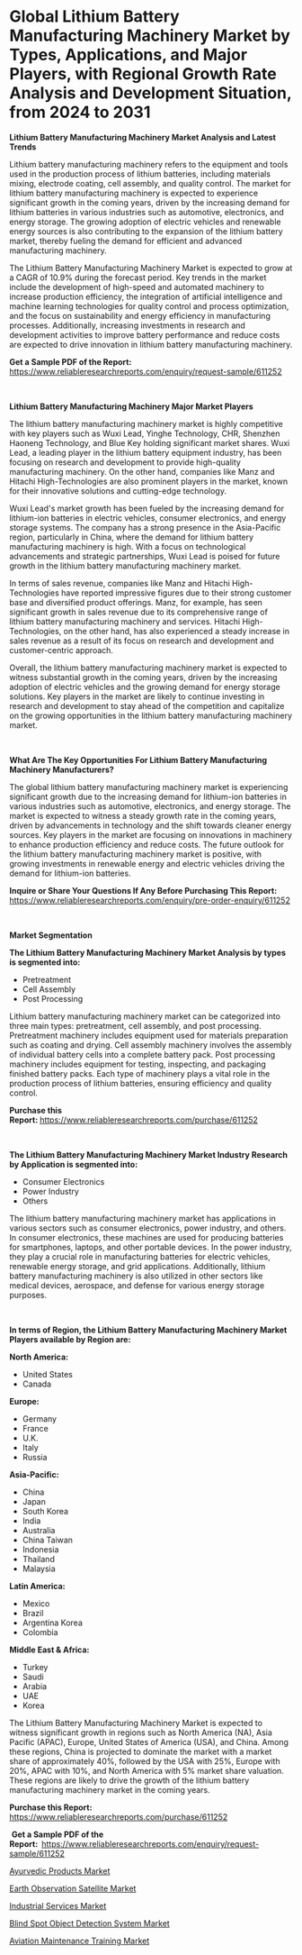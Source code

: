 <p><h1>Global Lithium Battery Manufacturing Machinery Market by Types, Applications, and Major Players, with Regional Growth Rate Analysis and Development Situation, from 2024 to 2031</h1></p><p><strong>Lithium Battery Manufacturing Machinery Market Analysis and Latest Trends</strong></p>
<p><p>Lithium battery manufacturing machinery refers to the equipment and tools used in the production process of lithium batteries, including materials mixing, electrode coating, cell assembly, and quality control. The market for lithium battery manufacturing machinery is expected to experience significant growth in the coming years, driven by the increasing demand for lithium batteries in various industries such as automotive, electronics, and energy storage. The growing adoption of electric vehicles and renewable energy sources is also contributing to the expansion of the lithium battery market, thereby fueling the demand for efficient and advanced manufacturing machinery.</p><p>The Lithium Battery Manufacturing Machinery Market is expected to grow at a CAGR of 10.9% during the forecast period. Key trends in the market include the development of high-speed and automated machinery to increase production efficiency, the integration of artificial intelligence and machine learning technologies for quality control and process optimization, and the focus on sustainability and energy efficiency in manufacturing processes. Additionally, increasing investments in research and development activities to improve battery performance and reduce costs are expected to drive innovation in lithium battery manufacturing machinery.</p></p>
<p><strong>Get a Sample PDF of the Report:&nbsp;</strong> <a href="https://www.reliableresearchreports.com/enquiry/request-sample/611252">https://www.reliableresearchreports.com/enquiry/request-sample/611252</a></p>
<p>&nbsp;</p>
<p><strong>Lithium Battery Manufacturing Machinery Major Market Players</strong></p>
<p><p>The lithium battery manufacturing machinery market is highly competitive with key players such as Wuxi Lead, Yinghe Technology, CHR, Shenzhen Haoneng Technology, and Blue Key holding significant market shares. Wuxi Lead, a leading player in the lithium battery equipment industry, has been focusing on research and development to provide high-quality manufacturing machinery. On the other hand, companies like Manz and Hitachi High-Technologies are also prominent players in the market, known for their innovative solutions and cutting-edge technology.</p><p>Wuxi Lead's market growth has been fueled by the increasing demand for lithium-ion batteries in electric vehicles, consumer electronics, and energy storage systems. The company has a strong presence in the Asia-Pacific region, particularly in China, where the demand for lithium battery manufacturing machinery is high. With a focus on technological advancements and strategic partnerships, Wuxi Lead is poised for future growth in the lithium battery manufacturing machinery market.</p><p>In terms of sales revenue, companies like Manz and Hitachi High-Technologies have reported impressive figures due to their strong customer base and diversified product offerings. Manz, for example, has seen significant growth in sales revenue due to its comprehensive range of lithium battery manufacturing machinery and services. Hitachi High-Technologies, on the other hand, has also experienced a steady increase in sales revenue as a result of its focus on research and development and customer-centric approach.</p><p>Overall, the lithium battery manufacturing machinery market is expected to witness substantial growth in the coming years, driven by the increasing adoption of electric vehicles and the growing demand for energy storage solutions. Key players in the market are likely to continue investing in research and development to stay ahead of the competition and capitalize on the growing opportunities in the lithium battery manufacturing machinery market.</p></p>
<p>&nbsp;</p>
<p><strong>What Are The Key Opportunities For Lithium Battery Manufacturing Machinery Manufacturers?</strong></p>
<p><p>The global lithium battery manufacturing machinery market is experiencing significant growth due to the increasing demand for lithium-ion batteries in various industries such as automotive, electronics, and energy storage. The market is expected to witness a steady growth rate in the coming years, driven by advancements in technology and the shift towards cleaner energy sources. Key players in the market are focusing on innovations in machinery to enhance production efficiency and reduce costs. The future outlook for the lithium battery manufacturing machinery market is positive, with growing investments in renewable energy and electric vehicles driving the demand for lithium-ion batteries.</p></p>
<p><strong>Inquire or Share Your Questions If Any Before Purchasing This Report:</strong> <a href="https://www.reliableresearchreports.com/enquiry/pre-order-enquiry/611252">https://www.reliableresearchreports.com/enquiry/pre-order-enquiry/611252</a></p>
<p>&nbsp;</p>
<p><strong>Market Segmentation</strong></p>
<p><strong>The Lithium Battery Manufacturing Machinery Market Analysis by types is segmented into:</strong></p>
<p><ul><li>Pretreatment</li><li>Cell Assembly</li><li>Post Processing</li></ul></p>
<p><p>Lithium battery manufacturing machinery market can be categorized into three main types: pretreatment, cell assembly, and post processing. Pretreatment machinery includes equipment used for materials preparation such as coating and drying. Cell assembly machinery involves the assembly of individual battery cells into a complete battery pack. Post processing machinery includes equipment for testing, inspecting, and packaging finished battery packs. Each type of machinery plays a vital role in the production process of lithium batteries, ensuring efficiency and quality control.</p></p>
<p><strong>Purchase this Report:&nbsp;</strong><a href="https://www.reliableresearchreports.com/purchase/611252">https://www.reliableresearchreports.com/purchase/611252</a></p>
<p>&nbsp;</p>
<p><strong>The Lithium Battery Manufacturing Machinery Market Industry Research by Application is segmented into:</strong></p>
<p><ul><li>Consumer Electronics</li><li>Power Industry</li><li>Others</li></ul></p>
<p><p>The lithium battery manufacturing machinery market has applications in various sectors such as consumer electronics, power industry, and others. In consumer electronics, these machines are used for producing batteries for smartphones, laptops, and other portable devices. In the power industry, they play a crucial role in manufacturing batteries for electric vehicles, renewable energy storage, and grid applications. Additionally, lithium battery manufacturing machinery is also utilized in other sectors like medical devices, aerospace, and defense for various energy storage purposes.</p></p>
<p>&nbsp;</p>
<p><strong>In terms of Region, the Lithium Battery Manufacturing Machinery Market Players available by Region are:</strong></p>
<p>
    <p> <strong> North America: </strong>
        <ul>
            <li>United States</li>
            <li>Canada</li>
        </ul>
        </p> 
    <p> <strong> Europe: </strong>
        <ul>
            <li>Germany</li>
            <li>France</li>
            <li>U.K.</li>
            <li>Italy</li>
            <li>Russia</li>
        </ul>
        </p> 
    <p> <strong> Asia-Pacific: </strong>
        <ul>
            <li>China</li>
            <li>Japan</li>
            <li>South Korea</li>
            <li>India</li>
            <li>Australia</li>
            <li>China Taiwan</li>
            <li>Indonesia</li>
            <li>Thailand</li>
            <li>Malaysia</li>
        </ul>
        </p> 
    <p> <strong> Latin America: </strong>
        <ul>
            <li>Mexico</li>
            <li>Brazil</li>
            <li>Argentina Korea</li>
            <li>Colombia</li>
        </ul>
        </p> 
    <p> <strong> Middle East & Africa: </strong>
        <ul>
            <li>Turkey</li>
            <li>Saudi</li>
            <li>Arabia</li>
            <li>UAE</li>
            <li>Korea</li>
        </ul>
    </p>
    </p>
<p><p>The Lithium Battery Manufacturing Machinery Market is expected to witness significant growth in regions such as North America (NA), Asia Pacific (APAC), Europe, United States of America (USA), and China. Among these regions, China is projected to dominate the market with a market share of approximately 40%, followed by the USA with 25%, Europe with 20%, APAC with 10%, and North America with 5% market share valuation. These regions are likely to drive the growth of the lithium battery manufacturing machinery market in the coming years.</p></p>
<p><strong>Purchase this Report: </strong><a href="https://www.reliableresearchreports.com/purchase/611252">https://www.reliableresearchreports.com/purchase/611252</a></p>
<p>&nbsp;<strong>Get a Sample PDF of the Report:&nbsp;&nbsp;</strong><a href="https://www.reliableresearchreports.com/enquiry/request-sample/611252">https://www.reliableresearchreports.com/enquiry/request-sample/611252</a></p>
<p><strong></strong></p>
<p><p><a href="https://medium.com/@lauragriffin12/ayurvedic-products-market-size-reveals-the-best-marketing-channels-in-global-industry-d4dda2cc3e45">Ayurvedic Products Market</a></p><p><a href="https://medium.com/@oliviastone00/earth-observation-satellite-market-the-key-to-successful-business-strategy-forecast-till-2031-c8c08f541f07">Earth Observation Satellite Market</a></p><p><a href="https://medium.com/@lauragriffin12/industrial-services-market-size-reveals-the-best-marketing-channels-in-global-industry-9cd919d16270">Industrial Services Market</a></p><p><a href="https://medium.com/@lauragriffin12/blind-spot-object-detection-system-market-the-key-to-successful-business-strategy-forecast-till-06b3f80c6162">Blind Spot Object Detection System Market</a></p><p><a href="https://medium.com/@lauragriffin12/aviation-maintenance-training-market-trends-and-market-analysis-forecasted-for-period-2024-2031-a7c868f7b39e">Aviation Maintenance Training Market</a></p></p>